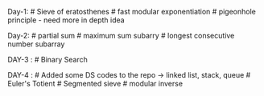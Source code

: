 Day-1: 	# Sieve of eratosthenes
	# fast modular exponentiation
	# pigeonhole principle - need more in depth idea 

Day-2:	# partial sum
	# maximum sum subarry
	# longest consecutive number subarray
	  
	
DAY-3 : # Binary Search

DAY-4 : # Added some DS codes to the repo -> linked list, stack, queue
	# Euler's Totient
	# Segmented sieve
	# modular inverse